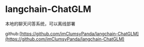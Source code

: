 # langchain-ChatGLM
本地的聊天问答系统，可以离线部署

github:[https://github.com/imClumsyPanda/langchain-ChatGLM](https://github.com/imClumsyPanda/langchain-ChatGLM)